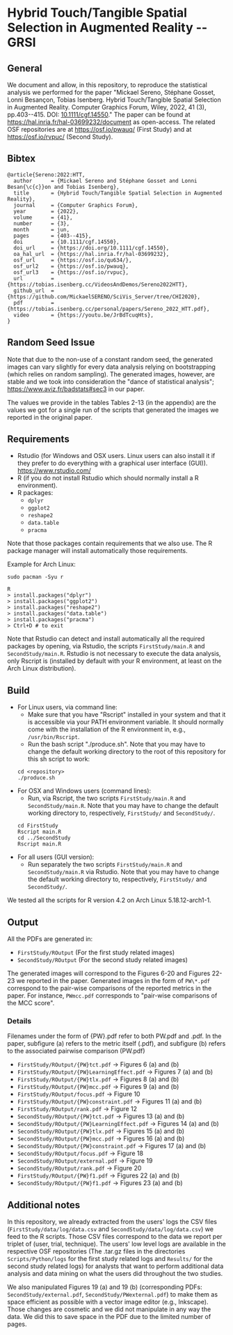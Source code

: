 # Hybrid Touch/Tangible Spatial Selection in Augmented Reality -- GRSI

## General
We document and allow, in this repository, to reproduce the statistical analysis we performed for the paper "Mickael Sereno, Stéphane Gosset, Lonni Besançon, Tobias Isenberg. Hybrid Touch/Tangible Spatial Selection in Augmented Reality. Computer Graphics Forum, Wiley, 2022, 41 (3), pp.403--415. DOI: [10.1111/cgf.14550](https://doi.org/10.1111/cgf.14550)." The paper can be found at https://hal.inria.fr/hal-03699232/document as open-access. The related OSF repositories are at https://osf.io/pwauq/ (First Study) and at https://osf.io/rvpuc/ (Second Study). 

## Bibtex
```
@article{Sereno:2022:HTT,
  author      = {Mickael Sereno and Stéphane Gosset and Lonni Besan{\c{c}}on and Tobias Isenberg},
  title       = {Hybrid Touch/Tangible Spatial Selection in Augmented Reality},
  journal     = {Computer Graphics Forum},
  year        = {2022},
  volume      = {41},
  number      = {3},
  month       = jun,
  pages       = {403--415},
  doi         = {10.1111/cgf.14550},
  doi_url     = {https://doi.org/10.1111/cgf.14550},
  oa_hal_url  = {https://hal.inria.fr/hal-03699232},
  osf_url     = {https://osf.io/qu634/},
  osf_url2    = {https://osf.io/pwauq},
  osf_url3    = {https://osf.io/rvpuc},
  url         = {https://tobias.isenberg.cc/VideosAndDemos/Sereno2022HTT},
  github_url  = {https://github.com/MickaelSERENO/SciVis_Server/tree/CHI2020},
  pdf         = {https://tobias.isenberg.cc/personal/papers/Sereno_2022_HTT.pdf},
  video       = {https://youtu.be/JrBdTcuqHts},
}
```

## Random Seed Issue
Note that due to the non-use of a constant random seed, the generated images can vary slightly for every data analysis relying on bootstrapping (which relies on random sampling). The generated images, however, are stable and we took into consideration the "dance of statistical analysis"; https://www.aviz.fr/badstats#sec3 in our paper.

The values we provide in the tables Tables 2-13 (in the appendix) are the values we got for a single run of the scripts that generated the images we reported in the original paper.

## Requirements

* Rstudio (for Windows and OSX users. Linux users can also install it if they prefer to do everything with a graphical user interface (GUI)). https://www.rstudio.com/
* R (if you do not install Rstudio which should normally install a R environment).
* R packages:
    * ```dplyr```
    * ```ggplot2```
    * ```reshape2```
    * ```data.table```
    * ```pracma```

Note that those packages contain requirements that we also use. The R package manager will install automatically those requirements.

Example for Arch Linux:
```
sudo pacman -Syu r

R
> install.packages("dplyr")
> install.packages("ggplot2")
> install.packages("reshape2")
> install.packages("data.table")
> install.packages("pracma")
> Ctrl+D # to exit
```

Note that Rstudio can detect and install automatically all the required packages by opening, via Rstudio, the scripts ```FirstStudy/main.R``` and ```SecondStudy/main.R```. Rstudio is not necessary to execute the data analysis, only Rscript is (installed by default with your R environment, at least on the Arch Linux distribution).

## Build

* For Linux users, via command line:
    * Make sure that you have "Rscript" installed in your system and that it is accessible via your PATH environment variable. It should normally come with the installation of the R environment in, e.g., ```/usr/bin/Rscript```.
    * Run the bash script "./produce.sh". Note that you may have to change the default working directory to the root of this repository for this sh script to work:
    ```
    cd <repository>
    ./produce.sh
    ```
* For OSX and Windows users (command lines):
    * Run, via Rscript, the two scripts ```FirstStudy/main.R``` and ```SecondStudy/main.R```. Note that you may have to change the default working directory to, respectively, ```FirstStudy/``` and ```SecondStudy/```.
    ```
    cd FirstStudy
    Rscript main.R
    cd ../SecondStudy
    Rscript main.R
    ```
* For all users (GUI version):
    * Run separately the two scripts ```FirstStudy/main.R``` and ```SecondStudy/main.R``` via Rstudio. Note that you may have to change the default working directory to, respectively, ```FirstStudy/``` and ```SecondStudy/```.

We tested all the scripts for R version 4.2 on Arch Linux 5.18.12-arch1-1.

## Output

All the PDFs are generated in:

* ```FirstStudy/ROutput``` (For the first study related images)
* ```SecondStudy/ROutput``` (For the second study related images)

The generated images will correspond to the Figures 6-20 and Figures 22-23 we reported in the paper.
Generated images in the form of ```PW\*.pdf``` correspond to the pair-wise comparisons of the reported metrics in the paper. For instance, ```PWmcc.pdf``` corresponds to "pair-wise comparisons of the MCC score".

### Details

Filenames under the form of {PW}<metric>.pdf refer to both PW<metric>.pdf and <metric>.pdf. In the paper, subfigure (a) refers to the metric itself (<metric>.pdf), and subfigure (b) refers to the associated pairwise comparison (PW<metric>.pdf)

* ```FirstStudy/ROutput/{PW}tct.pdf```             -> Figures 6  (a) and (b)
* ```FirstStudy/ROutput/{PW}LearningEffect.pdf```  -> Figures 7  (a) and (b)
* ```FirstStudy/ROutput/{PW}tlx.pdf```             -> Figures 8  (a) and (b)
* ```FirstStudy/ROutput/{PW}mcc.pdf```             -> Figures 9  (a) and (b)
* ```FirstStudy/ROutput/focus.pdf```               -> Figure  10
* ```FirstStudy/ROutput/{PW}constraint.pdf```      -> Figures 11 (a) and (b)
* ```FirstStudy/ROutput/rank.pdf```                -> Figure  12
* ```SecondStudy/ROutput/{PW}tct.pdf```            -> Figures 13 (a) and (b)
* ```SecondStudy/ROutput/{PW}LearningEffect.pdf``` -> Figures 14 (a) and (b)
* ```SecondStudy/ROutput/{PW}tlx.pdf```            -> Figures 15 (a) and (b)
* ```SecondStudy/ROutput/{PW}mcc.pdf```            -> Figures 16 (a) and (b)
* ```SecondStudy/ROutput/{PW}constraint.pdf```     -> Figures 17 (a) and (b)
* ```SecondStudy/ROutput/focus.pdf```              -> Figure  18
* ```SecondStudy/ROutput/external.pdf```           -> Figure  19
* ```SecondStudy/ROutput/rank.pdf```               -> Figure  20
* ```FirstStudy/ROutput/{PW}f1.pdf```              -> Figures 22 (a) and (b)
* ```SecondStudy/ROutput/{PW}f1.pdf```             -> Figures 23 (a) and (b)

## Additional notes

In this repository, we already extracted from the users' logs the CSV files (```FirstStudy/data/log/data.csv``` and ```SecondStudy/data/log/data.csv```) we feed to the R scripts. Those CSV files correspond to the data we report per triplet of (user, trial, technique). The users' low level logs are available in the respective OSF repositories (The .tar.gz files in the directories ```Scripts/Python/logs``` for the first study related logs and ```Results/``` for the second study related logs) for analysts that want to perform additional data analysis and data mining on what the users did throughout the two studies.

We also manipulated Figures 19 (a) and 19 (b) (corresponding PDFs: ```SecondStudy/external.pdf```, ```SecondStudy/PWexternal.pdf```) to make them as space efficient as possible with a vector image editor (e.g., Inkscape). Those changes are cosmetic and we did not manipulate in any way the data. We did this to save space in the PDF due to the limited number of pages.
